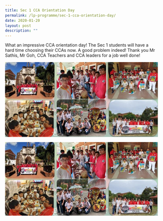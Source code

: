 ```yaml
---
title: Sec 1 CCA Orientation Day
permalink: /lp-programme/sec-1-cca-orientation-day/
date: 2020-01-20
layout: post
description: ""
---
```

What an impressive CCA orientation day! The Sec 1 students will have a hard time choosing their CCAs now. A good problem indeed! Thank you Mr Sathis, Mr Goh, CCA Teachers and CCA leaders for a job well done!

![Sec 1 CCA Orientation Day](/images/CCA-1.jpeg)

![Sec 1 CCA Orientation Day](/images/CCA-2.jpeg)